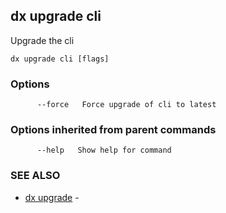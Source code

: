 ## dx upgrade cli

Upgrade the cli

```
dx upgrade cli [flags]
```

### Options

```
      --force   Force upgrade of cli to latest
```

### Options inherited from parent commands

```
      --help   Show help for command
```

### SEE ALSO

* [dx upgrade](dx_upgrade.md)	 - 

